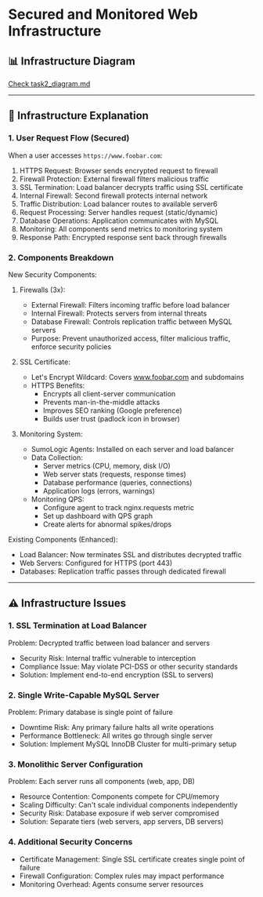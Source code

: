 # Secured and Monitored Web Infrastructure

## 📊 Infrastructure Diagram

[Check  task2_diagram.md](./task2_diagram.md)

---

## 📝 Infrastructure Explanation

### 1. User Request Flow (Secured)

When a user accesses ```https://www.foobar.com```:

1. HTTPS Request: Browser sends encrypted request to firewall
2. Firewall Protection: External firewall filters malicious traffic
3. SSL Termination: Load balancer decrypts traffic using SSL certificate
4. Internal Firewall: Second firewall protects internal network
5. Traffic Distribution: Load balancer routes to available server6
6. Request Processing: Server handles request (static/dynamic)
7. Database Operations: Application communicates with MySQL
8. Monitoring: All components send metrics to monitoring system
9. Response Path: Encrypted response sent back through firewalls

### 2. Components Breakdown

New Security Components:

1. Firewalls (3x):
    - External Firewall: Filters incoming traffic before load balancer
    - Internal Firewall: Protects servers from internal threats
    - Database Firewall: Controls replication traffic between MySQL servers
    - Purpose: Prevent unauthorized access, filter malicious traffic, enforce security policies

2. SSL Certificate:
    - Let's Encrypt Wildcard: Covers www.foobar.com and subdomains
    - HTTPS Benefits:
        - Encrypts all client-server communication
        - Prevents man-in-the-middle attacks
        - Improves SEO ranking (Google preference)
        - Builds user trust (padlock icon in browser)

3. Monitoring System:
    - SumoLogic Agents: Installed on each server and load balancer
    - Data Collection:
        - Server metrics (CPU, memory, disk I/O)
        - Web server stats (requests, response times)
        - Database performance (queries, connections)
        - Application logs (errors, warnings)
    - Monitoring QPS:
        - Configure agent to track nginx.requests metric
        - Set up dashboard with QPS graph
        - Create alerts for abnormal spikes/drops

Existing Components (Enhanced):

- Load Balancer: Now terminates SSL and distributes decrypted traffic
- Web Servers: Configured for HTTPS (port 443)
- Databases: Replication traffic passes through dedicated firewall

---

## ⚠️ Infrastructure Issues

### 1. SSL Termination at Load Balancer

Problem: Decrypted traffic between load balancer and servers

- Security Risk: Internal traffic vulnerable to interception
- Compliance Issue: May violate PCI-DSS or other security standards
- Solution: Implement end-to-end encryption (SSL to servers)

### 2. Single Write-Capable MySQL Server

Problem: Primary database is single point of failure

- Downtime Risk: Any primary failure halts all write operations
- Performance Bottleneck: All writes go through single server
- Solution: Implement MySQL InnoDB Cluster for multi-primary setup

### 3. Monolithic Server Configuration

Problem: Each server runs all components (web, app, DB)

- Resource Contention: Components compete for CPU/memory
- Scaling Difficulty: Can't scale individual components independently
- Security Risk: Database exposure if web server compromised
- Solution: Separate tiers (web servers, app servers, DB servers)

### 4. Additional Security Concerns

- Certificate Management: Single SSL certificate creates single point of failure
- Firewall Configuration: Complex rules may impact performance
- Monitoring Overhead: Agents consume server resources
